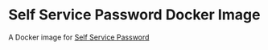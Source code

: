 # Self Service Password Docker Image

A Docker image for [Self Service Password][ssp]

[ssp]: https://github.com/ltb-project/self-service-password
